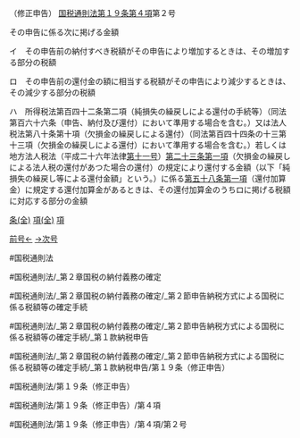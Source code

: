 （修正申告）
[国税通則法第１９条第４項](国税通則法＿＿＿＿＿第１９条第４項)第２号

その申告に係る次に掲げる金額

イ　その申告前の納付すべき税額がその申告により増加するときは、その増加する部分の税額

ロ　その申告前の還付金の額に相当する税額がその申告により減少するときは、その減少する部分の税額

ハ　所得税法第百四十二条第二項（純損失の繰戻しによる還付の手続等）（同法第百六十六条（申告、納付及び還付）において準用する場合を含む。）又は法人税法第八十条第十項（欠損金の繰戻しによる還付）（同法第百四十四条の十三第十三項（欠損金の繰戻しによる還付）において準用する場合を含む。）若しくは地方法人税法（平成二十六年法律[第十一号](国税通則法＿＿＿＿＿第１９条第４項第１１号)）[第二十三条第一項](国税通則法＿＿＿＿＿第２３条第１項)（欠損金の繰戻しによる法人税の還付があつた場合の還付）の規定により還付する金額（以下「純損失の繰戻し等による還付金額」という。）に係る[第五十八条第一項](国税通則法＿＿＿＿＿第５８条第１項)（還付加算金）に規定する還付加算金があるときは、その還付加算金のうちロに掲げる税額に対応する部分の金額

[条(全)](国税通則法＿＿＿＿＿第１９条_.md)    [項(全)](国税通則法＿＿＿＿＿第１９条第４項_.md)    [項](国税通則法＿＿＿＿＿第１９条第４項.md)

[前号←](国税通則法＿＿＿＿＿第１９条第４項第１号.md)    [→次号](国税通則法＿＿＿＿＿第１９条第４項第３号.md)

#国税通則法

#国税通則法/_第２章国税の納付義務の確定

#国税通則法/_第２章国税の納付義務の確定/_第２節申告納税方式による国税に係る税額等の確定手続

#国税通則法/_第２章国税の納付義務の確定/_第２節申告納税方式による国税に係る税額等の確定手続/_第１款納税申告

#国税通則法/_第２章国税の納付義務の確定/_第２節申告納税方式による国税に係る税額等の確定手続/_第１款納税申告/第１９条（修正申告）

#国税通則法/第１９条（修正申告）

#国税通則法/第１９条（修正申告）/第４項

#国税通則法/第１９条（修正申告）/第４項/第２号

